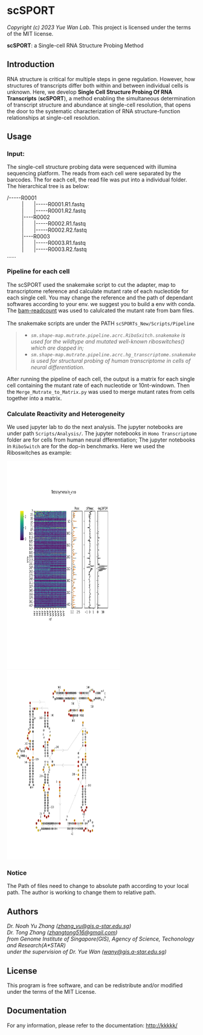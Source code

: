 # scSPORT
*Copyright (c) 2023 Yue Wan Lab*. This project is licensed under the terms of the MIT license.

__scSPORT__: a Single-cell RNA Structure Probing Method

## Introduction

RNA structure is critical for multiple steps in gene regulation. However, how structures of transcripts differ both within and between individual cells is unknown. Here, we develop __Single Cell Structure Probing Of RNA Transcripts__ (__scSPORT__), a method enabling the simultaneous determination of transcript structure and abundance at single-cell resolution, that opens the door to the systematic characterization of RNA structure-function relationships at single-cell resolution. 

## Usage
### Input:
The single-cell structure probing data were sequenced with illumina sequencing platform. The reads from each cell were separated by the barcodes. The for each cell, the read file was put into a individual folder. The hierarchical tree is as below:

/-----R0001  
&nbsp;&nbsp;&nbsp;&nbsp;&nbsp;&nbsp;&nbsp;&nbsp;&nbsp;&nbsp;|&nbsp;&nbsp;&nbsp;&nbsp;&nbsp;&nbsp;&nbsp;|-----R0001.R1.fastq   
&nbsp;&nbsp;&nbsp;&nbsp;&nbsp;&nbsp;&nbsp;&nbsp;&nbsp;&nbsp;|&nbsp;&nbsp;&nbsp;&nbsp;&nbsp;&nbsp;&nbsp;|-----R0001.R2.fastq  
&nbsp;&nbsp;&nbsp;&nbsp;&nbsp;&nbsp;&nbsp;&nbsp;&nbsp;&nbsp;|----R0002  
&nbsp;&nbsp;&nbsp;&nbsp;&nbsp;&nbsp;&nbsp;&nbsp;&nbsp;&nbsp;|&nbsp;&nbsp;&nbsp;&nbsp;&nbsp;&nbsp;&nbsp;|-----R0002.R1.fastq  
&nbsp;&nbsp;&nbsp;&nbsp;&nbsp;&nbsp;&nbsp;&nbsp;&nbsp;&nbsp;|&nbsp;&nbsp;&nbsp;&nbsp;&nbsp;&nbsp;&nbsp;|-----R0002.R2.fastq  
&nbsp;&nbsp;&nbsp;&nbsp;&nbsp;&nbsp;&nbsp;&nbsp;&nbsp;&nbsp;|----R0003   
&nbsp;&nbsp;&nbsp;&nbsp;&nbsp;&nbsp;&nbsp;&nbsp;&nbsp;&nbsp;|&nbsp;&nbsp;&nbsp;&nbsp;&nbsp;&nbsp;&nbsp;|-----R0003.R1.fastq  
&nbsp;&nbsp;&nbsp;&nbsp;&nbsp;&nbsp;&nbsp;&nbsp;&nbsp;&nbsp;|&nbsp;&nbsp;&nbsp;&nbsp;&nbsp;&nbsp;&nbsp;|-----R0003.R2.fastq  
......
&nbsp;&nbsp;&nbsp;&nbsp;
### Pipeline for each cell
The scSPORT used the snakemake script to cut the adapter, map to transcriptome reference and calculate mutant rate of each nucleotide for each single cell. You may change the reference and the path of dependant softwares according to your env. we suggest you to build a env with conda. The [bam-readcount](https://github.com/genome/bam-readcount) was used to calulcated the mutant rate from bam files. 
&nbsp;&nbsp;&nbsp;&nbsp;  
The snakemake scripts are under the PATH ```scSPORTs_New/Scripts/Pipeline```  
>+ *```sm.shape-map.mutrate.pipeline.acrc.RiboSxitch.snakemake``` is used for the wildtype and mutated well-known riboswitches() which are dopped in;*  
>+ *```sm.shape-map.mutrate.pipeline.acrc.hg_transcriptome.snakemake``` is used for structural probing of human transcriptome in cells of neural differentiation.*  

After running the pipeline of each cell, the output is a matrix for each single cell containing the mutant rate of each nucleotide or 10nt-windown. Then the ```Merge_Mutrate_to_Matrix.py``` was used to merge mutant rates from cells together into a matrix. 
&nbsp;&nbsp;&nbsp;&nbsp;
### Calculate Reactivity and Heterogeneity
We used jupyter lab to do the next analysis. The jupyter notebooks are under path ```Scripts/Analysis/```. The jupyter notebooks in ```Homo Transcriptome``` folder are for cells from human neural dfferentiation; The jupyter notebooks in ```RiboSwitch``` are for the dop-in benchmarks. Here we used the Riboswitches as example:
<p float="left">
  <img src="/Figures/Reactivity_Heatmaps_of_Riboswitches/reac_heatmap.gNorm.with_statTest.Tetrahymena - cover.svg" width="300" height="550"/>
  <img src="/Figures/Reactivity_on_Secondary_Structure/tetrahymena_from_ashley.in_vivo.WT.svg" width="300" height="500"/> 
</p>   

### Notice
The Path of files need to change to absolute path according to your local path. The author is working to change them to relative path. 

## Authors

*Dr. Noah Yu Zhang (zhang_yu@gis.a-star.edu.sg)*  
*Dr. Tong Zhang (zhangtong516@gmail.com)*  
*from Genome Institute of Singapore(GIS), Agency of Science, Techonology and Research(A\*STAR)*   
*under the supervision of Dr. Yue Wan (wany@gis.a-star.edu.sg)*


## License

This program is free software, and can be redistribute and/or modified under the terms of the MIT License.

## Documentation

For any information, please refer to the documentation: <http://kkkkk/>
